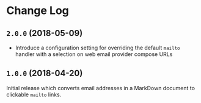 # Change Log

## `2.0.0` (2018-05-09)

- Introduce a configuration setting for overriding the default `mailto` handler with a selection on web email provider compose URLs

## `1.0.0` (2018-04-20)

Initial release which converts email addresses in a MarkDown document to clickable `mailto` links.
